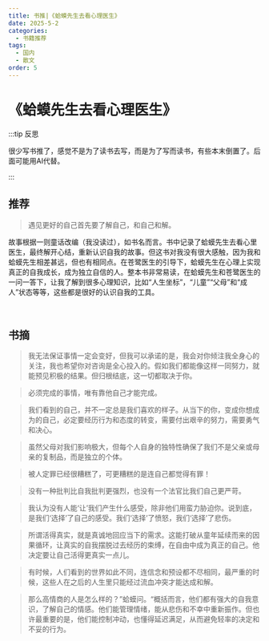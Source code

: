 ```yaml
---
title: 书推|《蛤蟆先生去看心理医生》
date: 2025-5-2
categories:
  - 书籍推荐
tags:
  - 国内
  - 散文
order: 5
---
```


# 《蛤蟆先生去看心理医生》

:::tip 反思

很少写书推了，感觉不是为了读书去写，而是为了写而读书，有些本末倒置了。后面可能用AI代替。

:::

## 推荐

> 遇见更好的自己首先要了解自己，和自己和解。

故事根据一则童话改编（我没读过），如书名而言。书中记录了蛤蟆先生去看心里医生，最终解开心结，重新认识自我的故事。但这书对我没有很大感触，因为我和蛤蟆先生相差甚远，但也有相同点。在苍鹭医生的引导下，蛤蟆先生在心理上实现真正的自我成长，成为独立自信的人。整本书非常易读，在蛤蟆先生和苍鹭医生的一问一答下，让我了解到很多心理知识，比如“人生坐标”，“儿童”“父母”和“成人”状态等等，这些都是很好的认识自我的工具。

&emsp;

## 书摘

> 我无法保证事情一定会变好，但我可以承诺的是，我会对你倾注我全身心的关注，我也希望你对咨询是全心投入的。假如我们都能像这样一同努力，就能预见积极的结果。但归根结底，这一切都取决于你。

> 必须完成的事情，唯有靠他自己才能完成。

> 我们看到的自己，并不一定总是我们喜欢的样子。从当下的你，变成你想成为的自己，必定要经历行为和态度的转变，需要付出艰辛的努力，需要勇气和决心。

> 虽然父母对我们影响极大，但每个人自身的独特性确保了我们不是父亲或母亲的复制品，而是独立的个体。

> 被人定罪已经很糟糕了，可更糟糕的是连自己都觉得有罪！

>  没有一种批判比自我批判更强烈，也没有一个法官比我们自己更严苛。

> 我认为没有人能‘让’我们产生什么感受，除非他们用蛮力胁迫你。说到底，是我们‘选择’了自己的感受。我们‘选择’了愤怒，我们‘选择’了悲伤。

> 所谓活得真实，就是真诚地回应当下的需求。这能打破从童年延续而来的因果循环，让真实的自我摆脱过去经历的束缚，在自由中成为真正的自己。他决定要让自己活得更真实一点儿。

> 有时候，人们看到的世界如此不同，连信念和预设都不尽相同，最严重的时候，这些人在之后的人生里只能经过流血冲突才能达成和解。

> 那么高情商的人是怎么样的？”蛤蟆问。“概括而言，他们都有强大的自我意识，了解自己的情感。他们能管理情绪，能从悲伤和不幸中重新振作。但也许最重要的是，他们能控制冲动，也懂得延迟满足，从而避免轻率的决定和不妥的行为。
